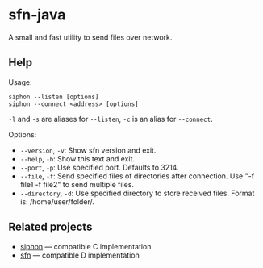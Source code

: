 # sfn-java
A small and fast utility to send files over network.

Help
----

Usage:

    siphon --listen [options]
    siphon --connect <address> [options]

`-l` and `-s` are aliases for `--listen`, `-c` is an alias for `--connect`.

Options:

* `--version`, `-v`: Show sfn version and exit.
* `--help`, `-h`: Show this text and exit.
* `--port`, `-p`: Use specified port. Defaults to 3214.
* `--file`, `-f`: Send specified files of directories after connection. Use "-f file1 -f file2" to send multiple files.
* `--directory`, `-d`: Use specified directory to store received files. Format is: /home/user/folder/.

Related projects
----------------

* [siphon](https://github.com/solkin/siphon) &mdash; compatible C implementation
* [sfn](https://github.com/m1kc/sfn) &mdash; compatible D implementation
